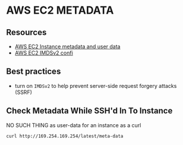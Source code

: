 # AWS EC2 METADATA

## Resources

- [AWS EC2 Instance metadata and user data](https://docs.aws.amazon.com/AWSEC2/latest/UserGuide/ec2-instance-metadata.html)
- [AWS EC2 IMDSv2 confi](https://docs.aws.amazon.com/AWSEC2/latest/UserGuide/configuring-instance-metadata-service.html)

## Best practices
- turn on `IMDSv2` to help prevent server-side request forgery attacks (SSRF)

## Check Metadata While SSH'd In To Instance

NO SUCH THING as user-data for an instance as a curl

`curl http://169.254.169.254/latest/meta-data`
